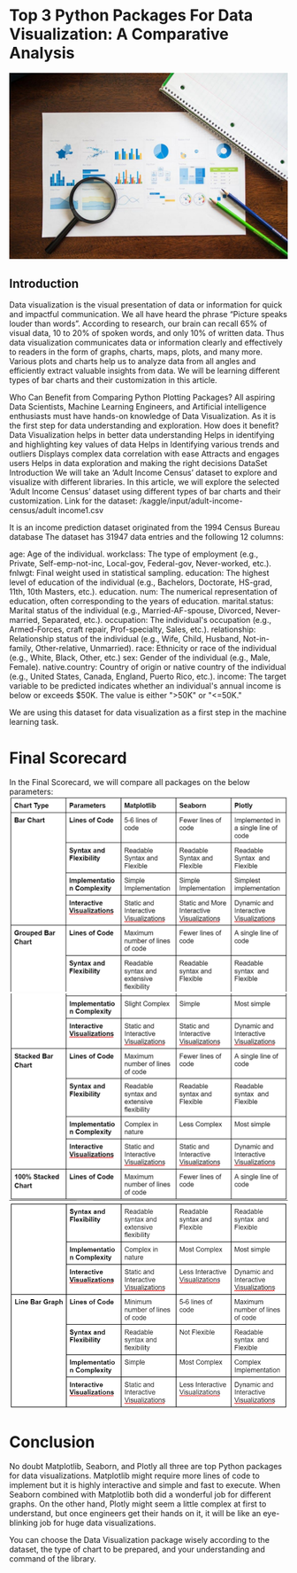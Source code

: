 # Top 3 Python Packages For Data Visualization: A Comparative Analysis

![alt text](image1.jpg)

## Introduction
Data visualization is the visual presentation of data or information for quick and impactful communication. We all have heard the phrase “Picture speaks louder than words”. According to research, our brain can recall 65% of visual data, 10 to 20% of spoken words, and only 10% of written data.  Thus data visualization communicates data or information clearly and effectively to readers in the form of graphs, charts, maps, plots, and many more. Various plots and charts help us to analyze data from all angles and efficiently extract valuable insights from data. We will be learning different types of bar charts and their customization in this article.

Who Can Benefit from Comparing Python Plotting Packages?
All aspiring Data Scientists, Machine Learning Engineers, and Artificial intelligence enthusiasts must have hands-on knowledge of Data Visualization. As it is the first step for data understanding and exploration. 
How does it benefit?
Data Visualization helps in better data understanding
Helps in identifying and highlighting key values of data
Helps in Identifying various trends and outliers
Displays complex data correlation with ease
Attracts and engages users
Helps in data exploration and making the right decisions
DataSet Introduction
We will take an ‘Adult Income Census’ dataset to explore and visualize with different libraries. In this article, we will explore the selected  ‘Adult Income Census’ dataset using different types of bar charts and their customization.
Link for the dataset:
/kaggle/input/adult-income-census/adult income1.csv

It is an income prediction dataset originated from the 1994 Census Bureau database 
The dataset has 31947 data entries and the following 12 columns:

age: Age of the individual.
workclass: The type of employment (e.g., Private, Self-emp-not-inc, Local-gov, Federal-gov, Never-worked, etc.).
fnlwgt: Final weight used in statistical sampling.
education: The highest level of education of the individual (e.g., Bachelors, Doctorate, HS-grad, 11th, 10th  Masters, etc.).
education. num: The numerical representation of education, often corresponding to the years of education.
marital.status: Marital status of the individual (e.g., Married-AF-spouse, Divorced, Never-married, Separated, etc.).
occupation: The individual's occupation (e.g., Armed-Forces, craft repair, Prof-specialty, Sales, etc.).
relationship: Relationship status of the individual (e.g., Wife, Child, Husband, Not-in-family, Other-relative, Unmarried).
race: Ethnicity or race of the individual (e.g., White, Black, Other, etc.)
sex: Gender of the individual (e.g., Male, Female).
native.country: Country of origin or native country of the individual (e.g., United States, Canada, England, Puerto Rico, etc.).
income: The target variable to be predicted indicates whether an individual's annual income is below or exceeds $50K. The value is either ">50K" or "<=50K."

We are using this dataset for data visualization as a first step in the machine learning task.

# Final Scorecard
In the Final Scorecard, we will compare all packages on the below parameters:
![alt text](tbF1.PNG) ![alt text](tbF2.PNG) ![alt text](tbF3.PNG)</br>
# Conclusion
No doubt Matplotlib, Seaborn, and Plotly all three are top Python packages for data visualizations. Matplotlib might require more lines of code to implement but it is highly interactive and simple and fast to execute. When Seaborn combined with Matplotlib both did a wonderful job for different graphs. On the other hand, Plotly might seem a little complex at first to understand, but once engineers get their hands on it, it will be like an eye-blinking job for huge data visualizations.

You can choose the Data Visualization package wisely according to the dataset, the type of chart to be prepared, and your understanding and command of the library.
